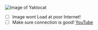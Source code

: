 ![Image of Yaktocat](https://octodex.github.com/images/yaktocat.png)
- [ ] Image wont Load at poor Internet!
- [ ] Make sure connection is good!
[YouTube](http://in.youtube.com)
